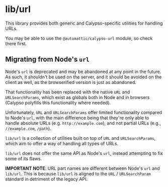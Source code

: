# lib/url

This library provides both generic and Calypso-specific utilities for handling URLs.

You may be able to use the `@automattic/calypso-url` module, so check there first.

## Migrating from Node's `url`

Node's `url` is deprecated and may be abandoned at any point in the future. As such, it shouldn't be
used on the server, and it should be avoided on the client as well, as the browserified version is
just as abandoned.

That functionality has been replaced with the native `URL` and `URLSearchParams`, which exist as
globals both in Node and in browsers (Calypso polyfills this functionality where needed).

Unfortunately, `URL` and `URLSearchParams` offer limited functionality compared to Node's `url`, with
the main difference being that they're only able to handle absolute URLs (e.g. `http://example.com`),
and not partial URLs (e.g., `//example.com`, `/path`).

`lib/url` is a collection of utilities built on top of `URL` and `URLSearchParams`, which aim to
offer a way of handling all types of URLs.

`lib/url` does not offer the same API as Node's `url`, instead attempting to fix some of its flaws.

**IMPORTANT NOTE**: URL part names are different between Node's `url` and `lib/url`. This is because
`lib/url` is aligned to the `URL` / `URLSearchParam` standard in detriment of the legacy API.
